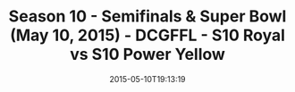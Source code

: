 ---
title: Season 10 - Semifinals & Super Bowl (May 10, 2015) - DCGFFL - S10 Royal vs
  S10 Power Yellow
teams-score:
- team: _teams/s10-royal.md
  score: 0
- team: _teams/s10-power-yellow.md
  score: 0
mvp: ''
game-ball: N/A
sportsperson: ''
season: 10
week: 0
date: '2015-05-10T19:13:19'
pageid: season-10-semifinals-super-bowl-may-10-2015-4439-vs-4435
---